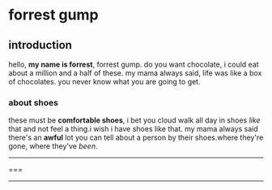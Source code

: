 # forrest gump

## introduction
hello, **my name is forrest**, forrest gump. do you want chocolate, i could eat about a million and a half of these. my mama always said, life was like a box of chocolates. you never know what you are going to get.


### about shoes
these must be  **comfortable shoes**, i bet you cloud walk all day in shoes _like_ that and not feel a thing.i wish i have shoes like that. my mama always said there's an __awful__ lot you can tell about a person by their shoes.where they're gone, where they've *been*.

---

===

* * *







